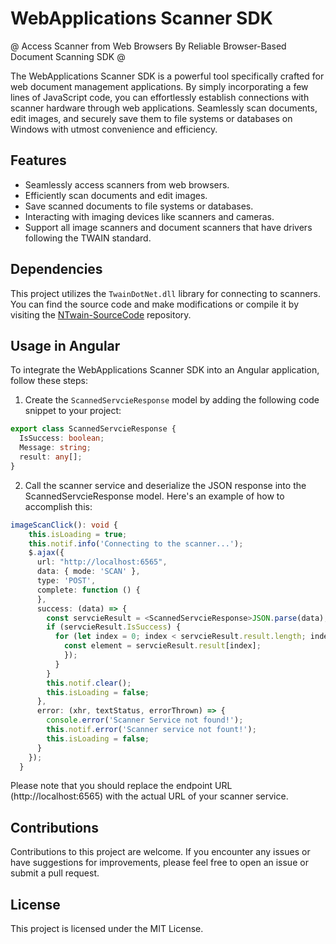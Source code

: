# WebApplications Scanner SDK
@ Access Scanner from Web Browsers By Reliable Browser-Based Document Scanning SDK @

The WebApplications Scanner SDK is a powerful tool specifically crafted for web document management applications. By simply incorporating a few lines of JavaScript code, you can effortlessly establish connections with scanner hardware through web applications. Seamlessly scan documents, edit images, and securely save them to file systems or databases on Windows with utmost convenience and efficiency.

## Features

- Seamlessly access scanners from web browsers.
- Efficiently scan documents and edit images.
- Save scanned documents to file systems or databases.
- Interacting with imaging devices like scanners and cameras.
- Support all image scanners and document scanners that have drivers following the TWAIN standard.


## Dependencies

This project utilizes the `TwainDotNet.dll` library for connecting to scanners. You can find the source code and make modifications or compile it by visiting the [NTwain-SourceCode](https://github.com/rhazizi/twaindotnet) repository.


## Usage in Angular

To integrate the WebApplications Scanner SDK into an Angular application, follow these steps:

1. Create the `ScannedServcieResponse` model by adding the following code snippet to your project:
```typescript
export class ScannedServcieResponse {
  IsSuccess: boolean;
  Message: string;
  result: any[];
}
```

2. Call the scanner service and deserialize the JSON response into the ScannedServcieResponse model.
Here's an example of how to accomplish this:

```typescript
imageScanClick(): void {
    this.isLoading = true;
    this.notif.info('Connecting to the scanner...');
    $.ajax({
      url: "http://localhost:6565",
      data: { mode: 'SCAN' },
      type: 'POST',
      complete: function () {
      },
      success: (data) => {
        const servcieResult = <ScannedServcieResponse>JSON.parse(data);
        if (servcieResult.IsSuccess) {
          for (let index = 0; index < servcieResult.result.length; index++) {
            const element = servcieResult.result[index];
            });
          }
        }
        this.notif.clear();
        this.isLoading = false;
      },
      error: (xhr, textStatus, errorThrown) => {
        console.error('Scanner Service not found!');
        this.notif.error('Scanner service not fount!');
        this.isLoading = false;
      }
    });
  }
  ```
Please note that you should replace the endpoint URL (http://localhost:6565) with the actual URL of your scanner service.

## Contributions
Contributions to this project are welcome. If you encounter any issues or have suggestions for improvements, please feel free to open an issue or submit a pull request.

## License
This project is licensed under the MIT License.
